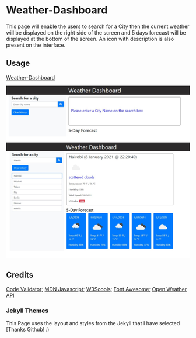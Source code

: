 # Weather-Dashboard
This page will enable the users to search for a City then the current weather will be displayed on the right side of the screen and 5 days forecast will be displayed at the bottom of the screen.  An icon with description is also present on the interface.

## Usage
[Weather-Dashboard](https://criscel.github.io/Weather-Dashboard)

![Inital Page](Assets/initial.jpg)
![Search Page](Assets/dashboard.JPG)

## Credits
[Code Validator](https://validator.w3.org/nu/);
[MDN Javascript](https://developer.mozilla.org/en-US/docs/Web/JavaScript);
[W3Scools](https://www.w3schools.com/js/default.asp);
[Font Awesome](https://fontawesome.com/icons/save?style=solid);
[Open Weather API](https://openweathermap.org/)

### Jekyll Themes

This Page uses the layout and styles from the Jekyll that I have selected [Thanks Github! :)


